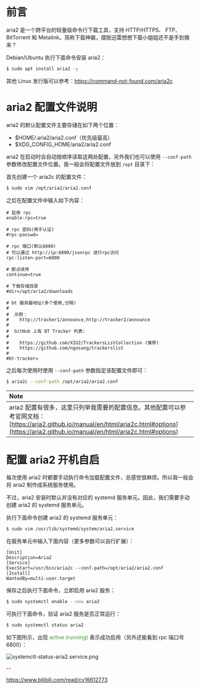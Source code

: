 # 前言

aria2 是一个跨平台的轻量级命令行下载工具，支持 HTTP/HTTPS、 FTP、BitTorrent 和 Metalink。简称下载神器，摆脱迅雷想想下载小姐姐还不是手到擒来？

Debian/Ubuntu 执行下面命令安装 aria2：

```bash
$ sudo apt install aria2 -y
```

其他 Linux 发行版可以参考：https://command-not-found.com/aria2c

# aria2 配置文件说明

aria2 的默认配置文件主要存储在如下两个位置：

- $HOME/.aria2/aria2.conf（优先级最高）
- $XDG_CONFIG_HOME/aria2/aria2.conf

aria2 在启动时会自动按顺序读取这两处配置，另外我们也可以使用 `--conf-path` 参数修改配置文件位置。我一般会将配置文件放到 `/opt` 目录下：

首先创建一个 aria2c 的配置文件：

```bash
$ sudo vim /opt/aria2/aria2.conf
```

之后在配置文件中输入如下内容：

```properties
# 启用 rpc
enable-rpc=true

# rpc 密码(用于认证)
#rpc-passwd=

# rpc 端口(默认6800)
# 可以通过 http://ip:6800/jsonrpc 进行rpc访问
rpc-listen-port=6800

# 断点续传
continue=true

# 下载存储目录
#dir=/opt/aria2/downloads

# bt 服务器地址(多个使用,分隔)
#
#  示例：
#    http://tracker1/announce,http://tracker2/announce
#
#  GitHub 上有 BT Tracker 列表:
#
#    https://github.com/XIU2/TrackersListCollection (推荐)
#    https://github.com/ngosang/trackerslist
#
#bt-tracker=
```

之后每次使用时使用 `--conf-path` 参数指定该配置文件即可：

```bash
$ aria2c --conf-path /opt/aria2/aria2.conf
```

|**Note**|
|:-------|
|aria2 配置有很多，这里只列举我需要的配置信息。其他配置可以参考官网文档：[https://aria2.github.io/manual/en/html/aria2c.html#options](https://aria2.github.io/manual/en/html/aria2c.html#options)|

# 配置 aria2 开机自启

每次使用 aria2 时都要手动执行命令加载配置文件，总感觉很麻烦。所以我一般会将 aria2 制作成系统服务使用。

不过，aria2 安装时默认并没有对应的 systemd 服务单元。因此，我们需要手动创建 aria2 的 systemd 服务单元。

执行下面命令创建 aria2 的 systemd 服务单元：

```bash
$ sudo vim /usr/lib/systemd/system/aria2.service
```

在服务单元中输入下面内容（更多参数可以自行扩展）：

```shell
[Unit]
Description=Aria2
[Service]
ExecStart=/usr/bin/aria2c --conf-path=/opt/aria2/aria2.conf
[Install]
WantedBy=multi-user.target
```

保存之后执行下面命令，立即启用 aria2 服务：

```bash
$ sudo systemctl enable --now aria2
```

可执行下面命令，验证 aria2 服务是否正常运行：

```bash
$ sudo systemctl status aria2
```

如下图所示，出现 <span style="color: #3F953A;">active (running) </span> 表示成功启用（另外还能看到 rpc 端口号 6800）：

![systemctl-status-aria2.service.png](http://blog-media.knowledge.ituknown.cn/aria2/systemctl-status-aria2.service.png)


--

https://www.bilibili.com/read/cv16612773